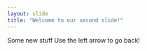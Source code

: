 ```yaml
---
layout: slide
title: "Welcome to our second slide!"
---
```

Some new stuff
Use the left arrow to go back!
